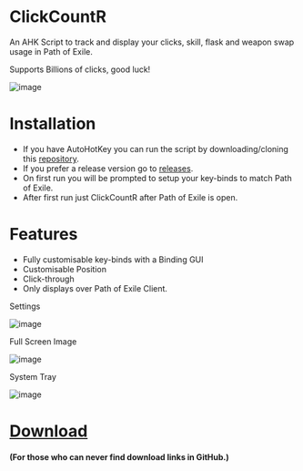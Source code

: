 # ClickCountR
An AHK Script to track and display your clicks, skill, flask and weapon swap usage in Path of Exile.

Supports Billions of clicks, good luck!

![image](https://user-images.githubusercontent.com/37277452/123043061-1840f000-d43b-11eb-8821-ef79b34fad6c.png)

# Installation
- If you have AutoHotKey you can run the script by downloading/cloning this [repository](https://github.com/timtwalsh/ClickCountR/archive/refs/heads/master.zip). 
- If you prefer a release version go to [releases](https://github.com/timtwalsh/ClickCountR/releases).
- On first run you will be prompted to setup your key-binds to match Path of Exile.
- After first run just ClickCountR after Path of Exile is open.

# Features
- Fully customisable key-binds with a Binding GUI
- Customisable Position
- Click-through
- Only displays over Path of Exile Client.
  
Settings

![image](https://user-images.githubusercontent.com/37277452/123043381-8c7b9380-d43b-11eb-8f2a-0f18e1647b77.png)

Full Screen Image

![image](https://user-images.githubusercontent.com/37277452/123043360-85548580-d43b-11eb-9f85-8dcd83a30287.png)

System Tray

![image](https://user-images.githubusercontent.com/37277452/123043350-808fd180-d43b-11eb-8d8b-a3fd87a206f2.png)


# [Download](https://github.com/timtwalsh/ClickCountR/releases) 
#### (For those who can never find download links in GitHub.)
